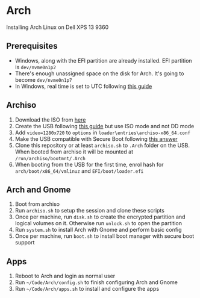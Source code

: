 # Arch

Installing Arch Linux on Dell XPS 13 9360

## Prerequisites

* Windows, along with the EFI partition are already installed. EFI partition is `dev/nvme0n1p2`
* There's enough unassigned space on the disk for Arch. It's going to become `dev/nvme0n1p7`
* In Windows, real time is set to UTC following [this guide](https://wiki.archlinux.org/index.php/Time#UTC_in_Windows)

## Archiso

1. Download the ISO from [here](https://www.archlinux.org/download/)
2. Create the USB following [this guide](https://wiki.archlinux.org/index.php/USB_flash_installation_media#Using_Rufus) but use ISO mode and not DD mode
3. Add `video=1280x720` to `options` in `loader\entries\archiso-x86_64.conf`
4. Make the USB compatible with Secure Boot following [this answer](https://unix.stackexchange.com/questions/320078/how-to-boot-arch-linux-installation-medium-with-secure-boot-enabled)
5. Clone this repository or at least `archiso.sh` to `.Arch` folder on the USB. When booted from archiso it will be mounted at `/run/archiso/bootmnt/.Arch`
6. When booting from the USB for the first time, enrol hash for `arch/boot/x86_64/vmlinuz` and `EFI/boot/loader.efi`

## Arch and Gnome

1. Boot from archiso
2. Run `archiso.sh` to setup the session and clone these scripts
3. Once per machine, run `disk.sh` to create the encrypted partition and logical volumes on it. Otherwise run `unlock.sh` to open the partition
4. Run `system.sh` to install Arch with Gnome and perform basic config
5. Once per machine, run `boot.sh` to install boot manager with secure boot support

## Apps

1. Reboot to Arch and login as normal user
2. Run `~/Code/Arch/config.sh` to finish configuring Arch and Gnome
3. Run `~/Code/Arch/apps.sh` to install and configure the apps

